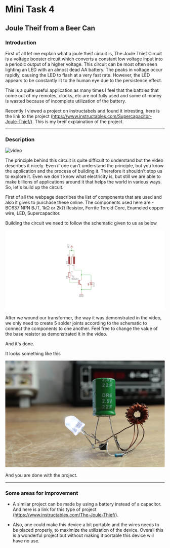 # **Mini Task 4**

## **Joule Theif from a Beer Can**

### **Introduction**

First of all let me explain what a joule theif circuit is, The Joule Thief Circuit is a voltage booster circuit which converts a constant low voltage input into a periodic output of a higher voltage. This circuit can be most often seen lighting an LED with an almost dead AA battery. The peaks in voltage occur rapidly, causing the LED to flash at a very fast rate. However, the LED appears to be constantly lit to the human eye due to the persistence effect.

This is a quite useful application as many times I feel that the battries that come out of my remotes, clocks, etc are not fully used and some of money is wasted because of incomplete utilization of the battery.

Recently I viewed a project on instructabels and found it intresting, here is the link to the project (https://www.instructables.com/Supercapacitor-Joule-Thief/). This is my breif explaination of the project.

---

### **Description**

![video](https://youtu.be/jq7cqmDtZDc)

The principle behind this circuit is quite difficult to understand but the video describes it nicely. Even if one can't understand the principle, but you know the application and the process of building it. Therefore it shouldn't stop us to explore it. Even we don't know what electricity is, but still we are able to make billions of applications around it that helps the world in various ways. So, let's build up the circuit.

First of all the webpage describes the list of components that are used and also it gives to purchase these online. The components used here are - BC637 NPN BJT, 1kΩ or 2kΩ Resistor, Ferrite Toroid Core, Enameled copper wire, LED, Supercapacitor.

Building the circuit we need to follow the schematic given to us as below

![scheme4](https://raw.githubusercontent.com/Rahil-1707/Task1/main/scheme4.webp)

After we wound our transformer, the way it was demonstrated in the video, we only need to create 5 solder joints according to the schematic to connect the components to one another. Feel free to change the value of the base resistor as demonstrated it in the video.

And it's done.

It looks something like this

![img_41](https://raw.githubusercontent.com/Rahil-1707/Task1/main/img_41.webp)

And you are done with the project.

---

### **Some areas for improvement**

- A similar project can be made by using a battery instead of a capacitor. And here is a link for this type of project (https://www.instructables.com/The-Joule-Thief/). 

- Also, one could make this device a bit portable and the wires needs to be placed properly, to maximize the utilization of the device. Overall this is a wonderful project but without making it portable this device will have no use.

